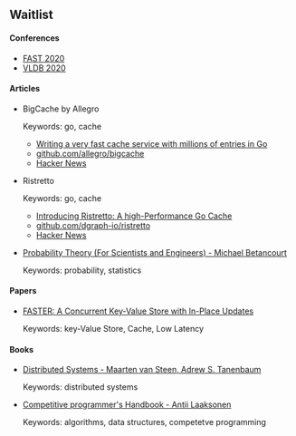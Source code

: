 ## Waitlist

#### Conferences

* [FAST 2020](https://www.usenix.org/conference/fast20/technical-sessions)
* [VLDB 2020](https://vldb2020.org/program_flat.html)

#### Articles

* BigCache by Allegro

  Keywords: go, cache

  * [Writing a very fast cache service with millions of entries in Go](https://allegro.tech/2016/03/writing-fast-cache-service-in-go.html)
  * [github.com/allegro/bigcache](https://github.com/allegro/bigcache)
  * [Hacker News](https://news.ycombinator.com/item?id=21843284)

* Ristretto

  Keywords: go, cache

  * [Introducing Ristretto: A high-Performance Go Cache](https://dgraph.io/blog/post/introducing-ristretto-high-perf-go-cache/)
  * [github.com/dgraph-io/ristretto](https://github.com/dgraph-io/ristretto)
  * [Hacker News](https://news.ycombinator.com/item?id=21023949)

* [Probability Theory (For Scientists and Engineers) - Michael Betancourt](https://betanalpha.github.io/assets/case_studies/probability_theory.html)

  Keywords: probability, statistics

#### Papers

* [FASTER: A Concurrent Key-Value Store with In-Place Updates](https://www.microsoft.com/en-us/research/publication/faster-concurrent-key-value-store-place-updates/)

  Keywords: key-Value Store, Cache, Low Latency

#### Books

* [Distributed Systems - Maarten van Steen, Adrew S. Tanenbaum](https://www.distributed-systems.net/index.php/books/ds3/)

  Keywords: distributed systems

* [Competitive programmer's Handbook - Antii Laaksonen](https://cses.fi/book/book.pdf)

  Keywords: algorithms, data structures, competetve programming
